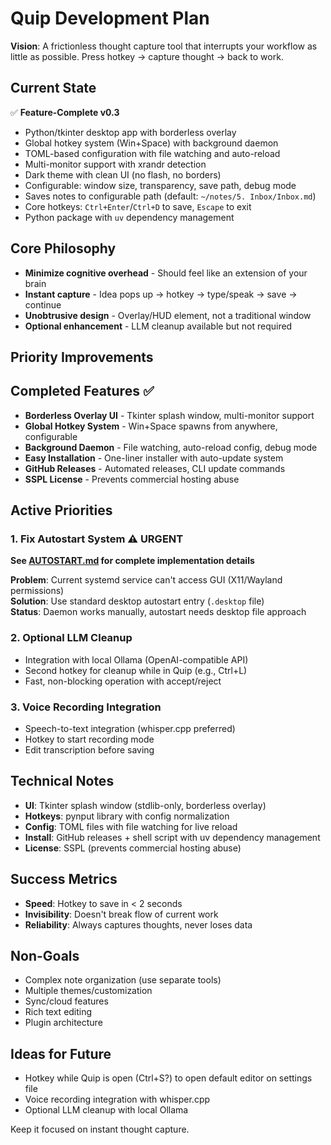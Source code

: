 # Quip Development Plan

**Vision**: A frictionless thought capture tool that interrupts your workflow as little as possible. Press hotkey → capture thought → back to work.

## Current State

✅ **Feature-Complete v0.3**
- Python/tkinter desktop app with borderless overlay
- Global hotkey system (Win+Space) with background daemon
- TOML-based configuration with file watching and auto-reload
- Multi-monitor support with xrandr detection
- Dark theme with clean UI (no flash, no borders)
- Configurable: window size, transparency, save path, debug mode
- Saves notes to configurable path (default: `~/notes/5. Inbox/Inbox.md`)
- Core hotkeys: `Ctrl+Enter`/`Ctrl+D` to save, `Escape` to exit
- Python package with `uv` dependency management

## Core Philosophy
- **Minimize cognitive overhead** - Should feel like an extension of your brain
- **Instant capture** - Idea pops up → hotkey → type/speak → save → continue
- **Unobtrusive design** - Overlay/HUD element, not a traditional window
- **Optional enhancement** - LLM cleanup available but not required

## Priority Improvements

## Completed Features ✅

- **Borderless Overlay UI** - Tkinter splash window, multi-monitor support
- **Global Hotkey System** - Win+Space spawns from anywhere, configurable
- **Background Daemon** - File watching, auto-reload config, debug mode
- **Easy Installation** - One-liner installer with auto-update system
- **GitHub Releases** - Automated releases, CLI update commands
- **SSPL License** - Prevents commercial hosting abuse

## Active Priorities

### 1. Fix Autostart System ⚠️ **URGENT**
**See [AUTOSTART.md](AUTOSTART.md) for complete implementation details**

**Problem**: Current systemd service can't access GUI (X11/Wayland permissions)  
**Solution**: Use standard desktop autostart entry (`.desktop` file)  
**Status**: Daemon works manually, autostart needs desktop file approach

### 2. Optional LLM Cleanup
- Integration with local Ollama (OpenAI-compatible API)
- Second hotkey for cleanup while in Quip (e.g., Ctrl+L)
- Fast, non-blocking operation with accept/reject

### 3. Voice Recording Integration
- Speech-to-text integration (whisper.cpp preferred)
- Hotkey to start recording mode
- Edit transcription before saving

## Technical Notes

- **UI**: Tkinter splash window (stdlib-only, borderless overlay)
- **Hotkeys**: pynput library with config normalization
- **Config**: TOML files with file watching for live reload
- **Install**: GitHub releases + shell script with uv dependency management
- **License**: SSPL (prevents commercial hosting abuse)

## Success Metrics
- **Speed**: Hotkey to save in < 2 seconds
- **Invisibility**: Doesn't break flow of current work  
- **Reliability**: Always captures thoughts, never loses data

## Non-Goals
- Complex note organization (use separate tools)
- Multiple themes/customization  
- Sync/cloud features
- Rich text editing
- Plugin architecture

## Ideas for Future
- Hotkey while Quip is open (Ctrl+S?) to open default editor on settings file
- Voice recording integration with whisper.cpp
- Optional LLM cleanup with local Ollama

Keep it focused on instant thought capture.